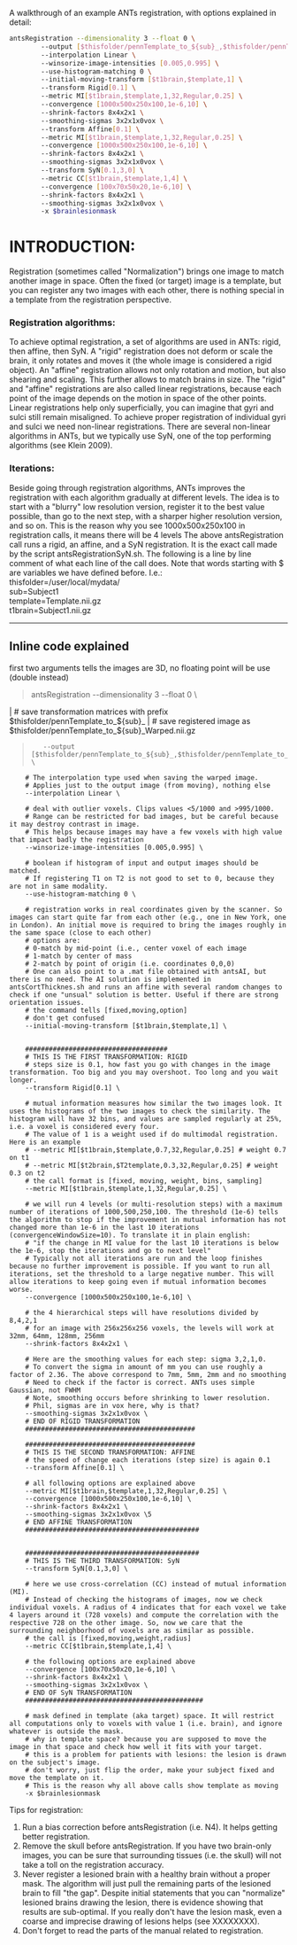 A walkthrough of an example ANTs registration, with options explained in detail:

```bash
antsRegistration --dimensionality 3 --float 0 \  
        --output [$thisfolder/pennTemplate_to_${sub}_,$thisfolder/pennTemplate_to_${sub}_Warped.nii.gz] \  
        --interpolation Linear \  
        --winsorize-image-intensities [0.005,0.995] \  
        --use-histogram-matching 0 \  
        --initial-moving-transform [$t1brain,$template,1] \  
        --transform Rigid[0.1] \  
        --metric MI[$t1brain,$template,1,32,Regular,0.25] \  
        --convergence [1000x500x250x100,1e-6,10] \  
        --shrink-factors 8x4x2x1 \  
        --smoothing-sigmas 3x2x1x0vox \  
        --transform Affine[0.1] \  
        --metric MI[$t1brain,$template,1,32,Regular,0.25] \  
        --convergence [1000x500x250x100,1e-6,10] \  
        --shrink-factors 8x4x2x1 \  
        --smoothing-sigmas 3x2x1x0vox \    
        --transform SyN[0.1,3,0] \  
        --metric CC[$t1brain,$template,1,4] \  
        --convergence [100x70x50x20,1e-6,10] \  
        --shrink-factors 8x4x2x1 \  
        --smoothing-sigmas 3x2x1x0vox \  
        -x $brainlesionmask
```




# INTRODUCTION:  
Registration (sometimes called "Normalization") brings one image to match another image in space. Often the fixed (or target) image is a template, but you can register any two images with each other, there is nothing special in a template from the registration perspective.  
  
### Registration algorithms:  
To achieve optimal registration, a set of algorithms are used in ANTs: rigid, then affine, then SyN. A "rigid" registration does not deform or scale the brain, it only rotates and moves it (the whole image is considered a rigid object). An "affine" registration allows not only rotation and motion, but also shearing and scaling. This further allows to match brains in size. The "rigid" and "affine" registrations are also called linear registrations, because each point of the image depends on the motion in space of the other points. Linear registrations help only superficially, you can imagine that gyri and sulci still remain misaligned. To achieve proper registration of individual gyri and sulci we need  non-linear registrations. There are several non-linear algorithms in ANTs, but we typically use SyN, one of the top  performing algorithms (see Klein 2009).   

### Iterations:  
Beside going through registration algorithms, ANTs improves the registration with each algorithm gradually at different levels. The idea is to start with a "blurry" low resolution version, register it to the best value possible, than go to the next step, with a sharper higher resolution version, and so on. This is the reason why you see 1000x500x250x100 in registration calls, it means there will be 4 levels 
The above antsRegistration call runs a rigid, an affine, and a SyN registration. It is the exact call made by the script antsRegistrationSyN.sh. The following is a line by line comment of what each line of the call does. Note that words starting with $ are variables we have defined before. I.e.:  
thisfolder=/user/local/mydata/  
sub=Subject1  
template=Template.nii.gz  
t1brain=Subject1.nii.gz  



***
## Inline code explained  
first two arguments tells the images are 3D, no floating point will be use (double instead)  
  
> antsRegistration --dimensionality 3 --float 0 \  
  
|  		# save transformation matrices with prefix $thisfolder/pennTemplate_to_${sub}_
|  		# save registered image as $thisfolder/pennTemplate_to_${sub}_Warped.nii.gz
>        --output [$thisfolder/pennTemplate_to_${sub}_,$thisfolder/pennTemplate_to_${sub}_Warped.nii.gz] \
        
        # The interpolation type used when saving the warped image.
		# Applies just to the output image (from moving), nothing else
        --interpolation Linear \
        
        # deal with outlier voxels. Clips values <5/1000 and >995/1000. 
		# Range can be restricted for bad images, but be careful because it may destroy contrast in image.
		# This helps because images may have a few voxels with high value that impact badly the registration
        --winsorize-image-intensities [0.005,0.995] \
        
        # boolean if histogram of input and output images should be matched.
		# If registering T1 on T2 is not good to set to 0, because they are not in same modality.
        --use-histogram-matching 0 \
        
		# registration works in real coordinates given by the scanner. So images can start quite far from each other (e.g., one in New York, one in London). An initial move is required to bring the images roughly in the same space (close to each other)
        # options are:
		# 0-match by mid-point (i.e., center voxel of each image
		# 1-match by center of mass
		# 2-match by point of origin (i.e. coordinates 0,0,0)
        # One can also point to a .mat file obtained with antsAI, but there is no need. The AI solution is implemented in antsCortThicknes.sh and runs an affine with several random changes to check if one "unsual" solution is better. Useful if there are strong orientation issues.
		# the command tells [fixed,moving,option]
		# don't get confused 
        --initial-moving-transform [$t1brain,$template,1] \
        
        
		####################################
		# THIS IS THE FIRST TRANSFORMATION: RIGID
        # steps size is 0.1, how fast you go with changes in the image transformation. Too big and you may overshoot. Too long and you wait longer.
        --transform Rigid[0.1] \
        
		# mutual information measures how similar the two images look. It uses the histograms of the two images to check the similarity. The histogram will have 32 bins, and values are sampled regularly at 25%, i.e. a voxel is considered every four.
        # The value of 1 is a weight used if do multimodal registration. Here is an example
		# --metric MI[$t1brain,$template,0.7,32,Regular,0.25] # weight 0.7 on t1
		# --metric MI[$t2brain,$T2template,0.3,32,Regular,0.25] # weight 0.3 on t2
		# the call format is [fixed, moving, weight, bins, sampling]
        --metric MI[$t1brain,$template,1,32,Regular,0.25] \
        
        # we will run 4 levels (or multi-resolution steps) with a maximum number of iterations of 1000,500,250,100. The threshold (1e-6) tells the algorithm to stop if the improvement in mutual information has not changed more than 1e-6 in the last 10 iterations (convergenceWindowSize=10). To translate it in plain english:
		# "if the change in MI value for the last 10 iterations is below the 1e-6, stop the iterations and go to next level"
		# Typically not all iterations are run and the loop finishes because no further improvement is possible. If you want to run all iterations, set the threshold to a large negative number. This will allow iterations to keep going even if mutual information becomes worse.
        --convergence [1000x500x250x100,1e-6,10] \
        
        # the 4 hierarchical steps will have resolutions divided by 8,4,2,1
		# for an image with 256x256x256 voxels, the levels will work at 32mm, 64mm, 128mm, 256mm
        --shrink-factors 8x4x2x1 \
        
        # Here are the smoothing values for each step: sigma 3,2,1,0.
        # To convert the sigma in amount of mm you can use roughly a factor of 2.36. The above correspond to 7mm, 5mm, 2mm and no smoothing
        # Need to check if the factor is correct. ANTs uses simple Gaussian, not FWHM
		# Note, smoothing occurs before shrinking to lower resolution.
		# Phil, sigmas are in vox here, why is that?
        --smoothing-sigmas 3x2x1x0vox \
        # END OF RIGID TRANSFORMATION
		###########################################
		
		###########################################
        # THIS IS THE SECOND TRANSFORMATION: AFFINE
		# the speed of change each iterations (step size) is again 0.1
        --transform Affine[0.1] \
        
        # all following options are explained above
        --metric MI[$t1brain,$template,1,32,Regular,0.25] \
        --convergence [1000x500x250x100,1e-6,10] \
        --shrink-factors 8x4x2x1 \
        --smoothing-sigmas 3x2x1x0vox \5
        # END AFFINE TRANSFORMATION
		############################################
        
        
        ############################################
		# THIS IS THE THIRD TRANSFORMATION: SyN
        --transform SyN[0.1,3,0] \
		
        # here we use cross-correlation (CC) instead of mutual information (MI).
		# Instead of checking the histograms of images, now we check individual voxels. A radius of 4 indicates that for each voxel we take 4 layers around it (728 voxels) and compute the correlation with the respective 728 on the other image. So, now we care that the surrounding neighborhood of voxels are as similar as possible.
		# the call is [fixed,moving,weight,radius]
        --metric CC[$t1brain,$template,1,4] \
		
		# the following options are explained above
        --convergence [100x70x50x20,1e-6,10] \
        --shrink-factors 8x4x2x1 \
        --smoothing-sigmas 3x2x1x0vox \
		# END OF SyN TRANSFORMATION
		#############################################
        
        # mask defined in template (aka target) space. It will restrict all computations only to voxels with value 1 (i.e. brain), and ignore whatever is outside the mask.
		# why in template space? because you are supposed to move the image in that space and check how well it fits with your target.
		# this is a problem for patients with lesions: the lesion is drawn on the subject's image.
		# don't worry, just flip the order, make your subject fixed and move the template on it.
		# This is the reason why all above calls show template as moving
        -x $brainlesionmask
        


		
Tips for registration:
1. Run a bias correction before antsRegistration (i.e. N4). It helps getting better registration.  
2. Remove the skull before antsRegistration. If you have two brain-only images, you can be sure that surrounding tissues (i.e. the skull) will not take a toll on the registration accuracy.  
3. Never register a lesioned brain with a healthy brain without a proper mask. The algorithm will just pull the remaining parts of the lesioned brain to fill "the gap". Despite initial statements that you can "normalize" lesioned brains drawing the lesion, there is evidence showing that results are sub-optimal. If you really don't have the lesion mask, even a coarse and imprecise drawing of lesions helps (see XXXXXXXX).  
3. Don't forget to read the parts of the manual related to registration.  